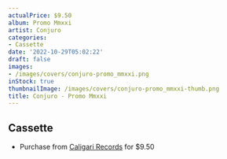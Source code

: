 ```yaml
---
actualPrice: $9.50
album: Promo Mmxxi
artist: Conjuro
categories:
- Cassette
date: '2022-10-29T05:02:22'
draft: false
images:
- /images/covers/conjuro-promo_mmxxi.png
inStock: true
thumbnailImage: /images/covers/conjuro-promo_mmxxi-thumb.png
title: Conjuro - Promo Mmxxi
---
```


## Cassette
* Purchase from [Caligari Records](https://caligarirecords.storenvy.com/products/36216643-conjuro-promo-mmxxi) for $9.50
